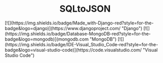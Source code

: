<!-- <center> -->
<h1 align=center>SQLtoJSON</h1>
[![](https://img.shields.io/badge/Made_with-Django-red?style=for-the-badge&logo=django)](https://www.djangoproject.com/ "Django")
[![](https://img.shields.io/badge/Database-MongoDB-red?style=for-the-badge&logo=mongodb)](mongodb.com "MongoDB")
[![](https://img.shields.io/badge/IDE-Visual_Studio_Code-red?style=for-the-badge&logo=visual-studio-code)](https://code.visualstudio.com/  "Visual Studio Code")
<!-- </center> -->
